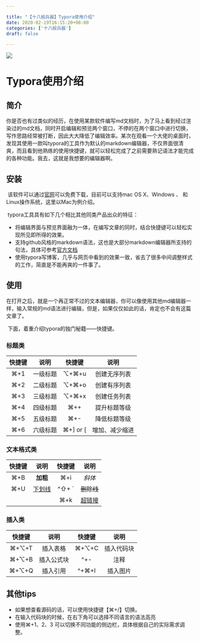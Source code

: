 ```yaml
---

title: "【十八般兵器】Typora使用介绍"
date: 2020-02-19T16:15:20+08:00
categories: ['十八般兵器']
draft: false

---
```


![](/img/typora.png)

# Typora使用介绍



## 简介

​		你是否也有过类似的经历，在使用某款软件编写md文档时，为了马上看到经过渲染过的md文档，同时开启编辑和预览两个窗口，不停的在两个窗口中进行切换，写作思路经常被打断，因此大大降低了编辑效率。某次在观看一个大佬的桌面时，发现其使用一款叫typora的工具作为默认的markdown编辑器，不仅界面很清爽，而且看到他熟练的使用快捷键，就可以轻松完成了之前需要熟记语法才能完成的各种功能。我去，这就是我想要的编辑器啊。

## 安装

​		该软件可以通过[官网](https://typora.io/)可以免费下载，目前可以支持mac OS X、Windows 、 和Linux操作系统，这里以Mac为例介绍。

​		typora工具具有如下几个相比其他同类产品出众的特征：

- 将编辑界面与预览界面融为一体，在编写文章的同时，结合快捷键可以轻松实现所见即所得的效果。	
- 支持github风格的markdown语法，这也是大部分markdown编辑器所支持的句法，具体可参考[官方文档](https://docs.github.com/en/free-pro-team@latest/github/writing-on-github/basic-writing-and-formatting-syntax)
- 使用typora写博客，几乎与网页中看到的效果一致，省去了很多中间调整样式的工作，简直是不能再爽的一件事了。

## 使用

​		在打开之后，就是一个再正常不过的文本编辑器，你可以像使用其他md编辑器一样，输入常规的md语法进行编辑，但是，如果仅仅如此的话，肯定也不会有这篇文章了。

​		下面，着重介绍typora的独门秘籍——快捷键。

### 		标题类

| 快捷键 |   说明   |  快捷键  |      说明      |
| :----: | :------: | :------: | :------------: |
|  ⌘+1   | 一级标题 |  ⌥+⌘+u   |  创建无序列表  |
|  ⌘+2   | 二级标题 |  ⌥+⌘+o   |  创建有序列表  |
|  ⌘+3   | 三级标题 |  ⌥+⌘+x   |  创建任务列表  |
|  ⌘+4   | 四级标题 |   ⌘++    |  提升标题等级  |
|  ⌘+5   | 五级标题 |   ⌘+-    |  降低标题等级  |
|  ⌘+6   | 六级标题 | ⌘+] or [ | 增加、减少缩进 |

### 	文本格式类

| 快捷键 |     说明      | 快捷键 |             说明              |
| :----: | :-----------: | :----: | :---------------------------: |
|  ⌘+B   |   **加粗**    |  ⌘+i   |            *斜体*             |
|  ⌘+U   | <u>下划线</u> | ^⇧+ \` |          ~~删除线~~           |
|        |               |  ⌘+k   | [超链接](http://zhangyong.me) |

### 	插入类

| 快捷键 |    说明    | 快捷键 |    说明    |
| :----: | :--------: | :----: | :--------: |
| ⌘+⌥+T  |  插入表格  | ⌘+⌥+C  | 插入代码块 |
| ⌘+⌥+B  | 插入公式块 |  ^+-   |    注释    |
| ⌘+⌥+Q  |  插入引用  | ^+⌘+I  |  插入图片  |

## 其他tips

- 如果想查看源码的话，可以使用快捷键【⌘+/】切换。
- 在输入代码块的时候，在右下角可以选择不同语言的语法高亮
- 使用⌘+1、2、3 可以切换不同功能的侧边栏，具体根据自己的实际需求调整。